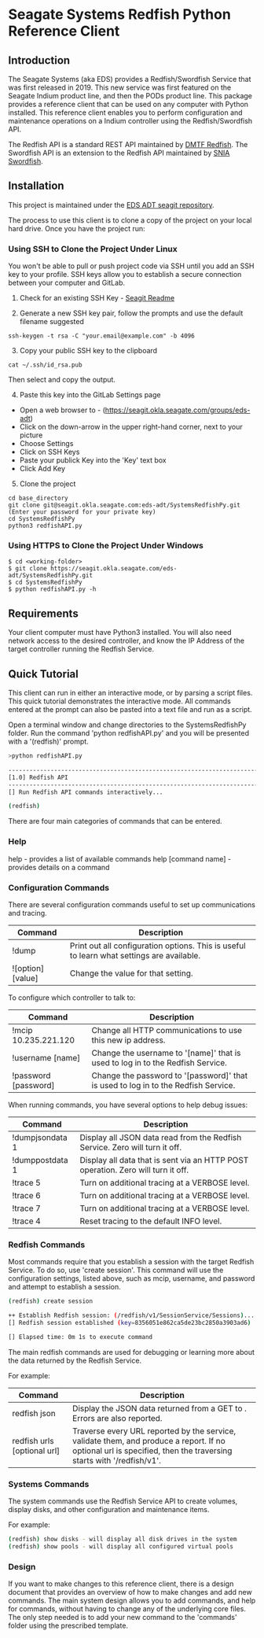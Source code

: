 
# Seagate Systems Redfish Python Reference Client


## Introduction

The Seagate Systems (aka EDS) provides a Redfish/Swordfish Service that was first released in 2019. This new service was first
featured on the Seagate Indium product line, and then the PODs product line. This package provides a reference client that can
be used on any computer with Python installed. This reference client enables you to perform configuration and maintenance
operations on a Indium controller using the Redfish/Swordfish API.

The Redfish API is a standard REST API maintained by [DMTF Redfish](https://www.dmtf.org/standards/redfish). The Swordfish API
is an extension to the Redfish API maintained by [SNIA Swordfish](https://www.snia.org/forums/smi/swordfish).


## Installation

This project is maintained under the [EDS ADT seagit repository](https://seagit.okla.seagate.com/eds-adt/SystemsRedfishPy).

The process to use this client is to clone a copy of the project on your local hard drive. Once you have the project run:

### Using SSH to Clone the Project Under Linux

You won't be able to pull or push project code via SSH until you add an SSH key to your profile. SSH keys allow you to establish a secure connection between your computer and GitLab.

1. Check for an existing SSH Key - [Seagit Readme](https://seagit.okla.seagate.com/help/ssh/README)

2) Generate a new SSH key pair, follow the prompts and use the default filename suggested
```
ssh-keygen -t rsa -C "your.email@example.com" -b 4096
```

3) Copy your public SSH key to the clipboard
```
cat ~/.ssh/id_rsa.pub
```
Then select and copy the output.

4) Paste this key into the GitLab Settings page

* Open a web browser to - (https://seagit.okla.seagate.com/groups/eds-adt)
* Click on the down-arrow in the upper right-hand corner, next to your picture
* Choose Settings
* Click on SSH Keys
* Paste your publick Key into the 'Key' text box
* Click Add Key

5) Clone the project
```
cd base_directory
git clone git@seagit.okla.seagate.com:eds-adt/SystemsRedfishPy.git (Enter your password for your private key)
cd SystemsRedfishPy
python3 redfishAPI.py
```

### Using HTTPS to Clone the Project Under Windows

```
$ cd <working-folder>
$ git clone https://seagit.okla.seagate.com/eds-adt/SystemsRedfishPy.git
$ cd SystemsRedfishPy
$ python redfishAPI.py -h
```


## Requirements

Your client computer must have Python3 installed. You will also need network access to the desired controller, and know the 
IP Address of the target controller running the Redfish Service.


## Quick Tutorial

This client can run in either an interactive mode, or by parsing a script files. This quick tutorial demonstrates the
interactive mode. All commands entered at the prompt can also be pasted into a text file and run as a script.

Open a terminal window and change directories to the SystemsRedfishPy folder. Run the command 'python redfishAPI.py'
and you will be presented with a '(redfish)' prompt. 

```bash
>python redfishAPI.py

--------------------------------------------------------------------------------
[1.0] Redfish API
--------------------------------------------------------------------------------
[] Run Redfish API commands interactively...

(redfish)
```

There are four main categories of commands that can be entered.
 
### Help

help - provides a list of available commands
help [command name] - provides details on a command

### Configuration Commands

There are several configuration commands useful to set up communications and tracing.

| Command           | Description |
| ----------------- | ----------- |
| !dump             | Print out all configuration options. This is useful to learn what settings are available. |
| ![option] [value] | Change the value for that setting. |

To configure which controller to talk to:

| Command              | Description |
| -------------------- | ----------- |
| !mcip 10.235.221.120 | Change all HTTP communications to use this new ip address. |
| !username [name]     | Change the username to '[name]' that is used to log in to the Redfish Service. |
| !password [password] | Change the password to '[password]' that is used to log in to the Redfish Service. |

When running commands, you have several options to help debug issues:

| Command              | Description |
| -------------------- | ----------- |
| !dumpjsondata 1      | Display all JSON data read from the Redfish Service. Zero will turn it off. |
| !dumppostdata 1      | Display all data that is sent via an HTTP POST operation. Zero will turn it off. |
| !trace 5             | Turn on additional tracing at a VERBOSE level. |
| !trace 6             | Turn on additional tracing at a VERBOSE level. |
| !trace 7             | Turn on additional tracing at a VERBOSE level. |
| !trace 4             | Reset tracing to the default INFO level. |

### Redfish Commands

Most commands require that you establish a session with the target Redfish Service. To do so, use 'create session'.
This command will use the configuration settings, listed above, such as mcip, username, and password and attempt to
establish a session.

```bash
(redfish) create session

++ Establish Redfish session: (/redfish/v1/SessionService/Sessions)...
[] Redfish session established (key=8356051e862ca5de23bc2850a3903ad6)

[] Elapsed time: 0m 1s to execute command
```

The main redfish commands are used for debugging or learning more about the data returned by the Redfish Service.

For example:


| Command                     | Description |
| --------------------------- | ----------- |
| redfish json <url>          | Display the JSON data returned from a GET to <url>. Errors are also reported. |
| redfish urls [optional url] | Traverse every URL reported by the service, validate them, and produce a report. If no optional url is specified, then the traversing starts with '/redfish/v1'. |


### Systems Commands

The system commands use the Redfish Service API to create volumes, display disks, and other configuration and
maintenance items.

For example:

```bash
(redfish) show disks - will display all disk drives in the system
(redfish) show pools - will display all configured virtual pools
```

### Design

If you want to make changes to this reference client, there is a design document that provides an overview
of how to make changes and add new commands. The main system design allows you to add commands, and help for
commands, without having to change any of the underlying core files. The only step needed is to add your new
command to the 'commands' folder using the prescribed template.

 
